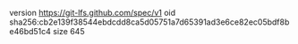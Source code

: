 version https://git-lfs.github.com/spec/v1
oid sha256:cb2e139f38544ebdcdd8ca5d05751a7d65391ad3e6ce82ec05bdf8be46bd51c4
size 645
